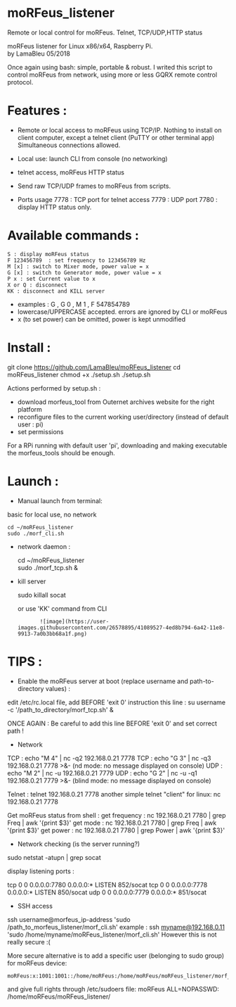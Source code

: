 # moRFeus_listener
Remote or local control for moRFeus. Telnet, TCP/UDP,HTTP status



moRFeus listener for Linux x86/x64, Raspberry Pi.  
by LamaBleu 05/2018

Once again using bash: simple, portable & robust.
I writed this script to control moRFeus from network, using more or less GQRX remote control protocol.


Features :
==========

- Remote or local access to moRFeus using TCP/IP.
Nothing to install on client computer, except a telnet client (PuTTY or other terminal app)  
Simultaneous connections allowed.
- Local use: launch CLI from console (no networking)  
- telnet access, moRFeus HTTP status  
- Send raw TCP/UDP frames to moRFeus from scripts.  


- Ports usage
 7778 : TCP port for telnet access
 7779 : UDP port
 7780 : display HTTP status only.


Available commands :
====================
    S : display moRFeus status  
    F 123456789  : set frequency to 123456789 Hz  
    M [x] : switch to Mixer mode, power value = x  
    G [x] : switch to Generator mode, power value = x  
    P x : set Current value to x  
    X or Q : disconnect  
    KK : disconnect and KILL server  

* examples : G , G 0 , M 1 , F 547854789
* lowercase/UPPERCASE accepted. errors are ignored by CLI or moRFeus
* x (to set power) can be omitted, power is kept unmodified


Install :
=========
   git clone https://github.com/LamaBleu/moRFeus_listener
   cd moRFeus_listener
   chmod +x ./setup.sh
   ./setup.sh

Actions performed by setup.sh :
- download morfeus_tool from Outernet archives website for the right platform
- reconfigure files to the current working user/directory (instead of default user : pi)
- set permissions

For a RPi running with default user 'pi', downloading and making executable the morfeus_tools should be enough.

Launch :  
==========

- Manual launch from terminal:  

 basic for local use, no network  
    
    cd ~/moRFeus_listener  
    sudo ./morf_cli.sh  

- network daemon : 

    cd ~/moRFeus_listener  
    sudo ./morf_tcp.sh &  

- kill server  

    sudo killall socat  

    or use 'KK' command from CLI
  
    
      
             ![image](https://user-images.githubusercontent.com/26578895/41089527-4ed8b794-6a42-11e8-9913-7a0b3bb68a1f.png)   
    
TIPS :
======

- Enable the moRFeus server at boot (replace username and path-to-directory values) :

edit /etc/rc.local file, add BEFORE 'exit 0' instruction this line :
  su username -c '/path_to_directory/morf_tcp.sh' &

ONCE AGAIN : Be careful to add this line BEFORE 'exit 0' and set correct path !



- Network

TCP : echo "M 4" | nc -q2 192.168.0.21 7778 
TCP : echo "G 3" | nc -q3 192.168.0.21 7778 >&- (nd mode: no message displayed on console)
UDP : echo "M 2" | nc -u 192.168.0.21 7779
UDP : echo "G 2" | nc -u -q1 192.168.0.21 7779 >&-  (blind mode: no message displayed on console)

Telnet : telnet 192.168.0.21 7778
another simple telnet "client" for linux: nc 192.168.0.21 7778

Get moRFeus status from shell :
get frequency : nc 192.168.0.21 7780 | grep Freq | awk '{print $3}'
get mode : nc 192.168.0.21 7780 | grep Freq | awk '{print $3}'
get power : nc 192.168.0.21 7780 | grep Power | awk '{print $3}'

- Network checking (is the server running?)

sudo netstat -atupn | grep socat

display listening ports :

tcp        0      0 0.0.0.0:7780            0.0.0.0:*               LISTEN      852/socat
tcp        0      0 0.0.0.0:7778            0.0.0.0:*               LISTEN      850/socat
udp        0      0 0.0.0.0:7779            0.0.0.0:*                           851/socat


- SSH access


ssh username@morfeus_ip-address 'sudo /path_to_morfeus_listener/morf_cli.sh'
example :
    ssh myname@192.168.0.11 'sudo /home/myname/moRFeus_listener/morf_cli.sh'
However this is not really secure :(

More secure alternative is to add a specific user (belonging to sudo group) for moRFeus device:

    moRFeus:x:1001:1001::/home/moRFeus:/home/moRFeus/moRFeus_listener/morf_cli.sh

and give full rights through /etc/sudoers file:
moRFeus   ALL=NOPASSWD:  /home/moRFeus/moRFeus_listener/





